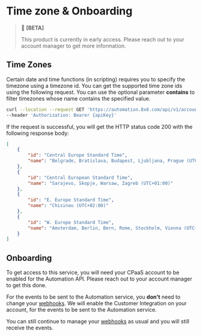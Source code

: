 # Time zone & Onboarding

> 🚧 **[BETA]**
>
> This product is currently in early access. Please reach out to your account manager to get more information.
>

## Time Zones

Certain date and time functions (in scripting) requires you to specify the timezone using a timezone id. You can get the supported time zone ids using the following request. You can use the optional parameter **contains** to filter timezones whose name contains the specified value.

```bash
curl --location --request GET 'https://automation.8x8.com/api/v1/accounts/:accountId/steps/timezones?contains=europe' \
--header 'Authorization: Bearer {apiKey}'
```

If the request is successful, you will get the HTTP status code 200 with the following response body:

```json
[
    {
        "id": "Central Europe Standard Time",
        "name": "Belgrade, Bratislava, Budapest, Ljubljana, Prague (UTC+01:00)"
    },
    {
        "id": "Central European Standard Time",
        "name": "Sarajevo, Skopje, Warsaw, Zagreb (UTC+01:00)"
    },
    {
        "id": "E. Europe Standard Time",
        "name": "Chisinau (UTC+02:00)"
    },
    {
        "id": "W. Europe Standard Time",
        "name": "Amsterdam, Berlin, Bern, Rome, Stockholm, Vienna (UTC+01:00)"
    }
]
```

## Onboarding

To get access to this service, you will need your CPaaS account to be enabled for the Automation API.
Please reach out to your account manager to get this done.

For the events to be sent to the Automation service, you **don't** need to change your [webhooks](/connect/docs/webhooks-configuration-api). We will enable the Customer Integration on your account, for the events to be sent to the Automation service.

You can still continue to manage your [webhooks](/connect/docs/webhooks-configuration-api) as usual and you will still receive the events.
